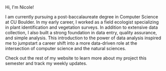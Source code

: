 Hi, I'm Nicole!

I am currently pursuing a post-baccalaureate degree in Computer Science at CU Boulder. In my early career, I worked as a field ecologist specializing in plant identification and vegetation surveys. In addition to extensive data collection, I also built a strong foundation in data entry, quality assurance, and simple analysis. This introduction to the power of data analysis inspired me to jumpstart a career shift into a more data-driven role at the intersection of computer science and the natural sciences. 

Check out the rest of my website to learn more about my project this semester and track my weekly updates.
